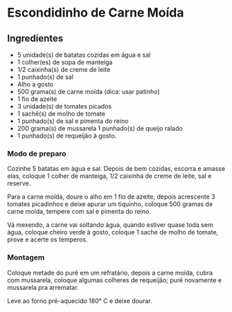 # Escondidinho de Carne Moída

## Ingredientes 

* 5 unidade(s) de batatas cozidas em água e sal 
* 1 colher(es) de sopa de manteiga 
* 1/2 caixinha(s) de creme de leite 
* 1 punhado(s) de sal
* Alho a gosto
* 500 grama(s) de carne moída (dica: usar patinho) 
* 1 fio de azeite 
* 3 unidade(s) de tomates picados 
* 1 sachê(s) de molho de tomate 
* 1 punhado(s) de sal e pimenta do reino 
* 200 grama(s) de mussarela 1 punhado(s) de queijo ralado 
* 1 punhado(s) de requeijão à gosto.

### Modo de preparo 

Cozinhe 5 batatas em água e sal. Depois de bem cozidas, escorra e amasse elas, coloque 1 colher de manteiga, 1/2 caixinha de creme de leite, sal  e reserve. 

Para a carne moída, doure o alho em 1 fio de azeite, depois acrescente 3 tomates picadinhos e deixe apurar um tiquinho, coloque 500 gramas de carne moída, tempere com sal e pimenta do reino. 

Vá mexendo, a carne vai soltando água, quando estiver quase toda sem água, coloque cheiro verde à gosto, coloque 1 sache de molho de tomate, prove e acerte os temperos.

### Montagem

Coloque metade do purê em um refratário, depois a carne moída, cubra com mussarela, coloque algumas colheres de requeijão; purê novamente e mussarela pra arrematar.

Leve ao forno pré-aquecido 180° C e deixe dourar.